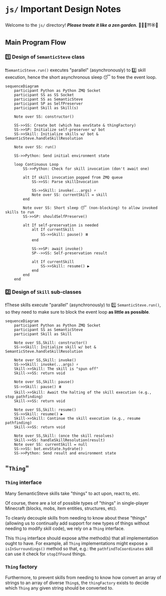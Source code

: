 # `js/` Important Design Notes

Welcome to the `js/` directory! **_Please treate it like a zen garden._** 🪷🧘‍♀️⛩️🏵🌿

## Main Program Flow

### 1️⃣ Design of `SemanticSteve` class

❗`SemanticSteve.run()` executes "parallel" (asynchronously) to 2️⃣ skill execution, hence the short asynchronous sleep 😴 to free the event loop.

```mermaid
sequenceDiagram
    participant Python as Python ZMQ Socket
    participant SS as SS Socket
    participant SS as SemanticSteve
    participant SP as SelfPreserver
    participant Skill as Skill(s)

    Note over SS: constructor()

    SS->>SS: Create bot (which has envState & thingFactory)
    SS->>SP: Initialize self-preserver w/ bot
    SS->>Skill: Initialize skills w/ bot & SemanticSteve.handleSkillResolution

    Note over SS: run()

    SS->>Python: Send initial environment state

    loop Continuous Loop
        SS->>Python: Check for skill invocation (don't await one)

        alt If skill invocation popped from ZMQ queue
            SS->>SS: Parse skillInvocation

            SS->>Skill: invoke(...args) ⚡
            Note over SS: currentSkill = skill
        end

        Note over SS: Short sleep 😴 (non-blocking) to allow invoked skills to run
        SS->>SP: shouldSelfPreserve()

        alt If self-preservation is needed
            alt If currentSkill
                SS->>Skill: pause() ⏸️
            end

            SS->>SP: await invoke()
            SP-->>SS: Self-preservation result

            alt If currentSkill
                SS->>Skill: resume() ▶️
            end
        end
    end
```

### 2️⃣ Design of `Skill` sub-classes

❗These skills execute "parallel" (asynchronously) to 1️⃣ `SemanticSteve.run()`, so they need to make sure to block the event loop **as little as possible**.

```mermaid
sequenceDiagram
    participant Python as Python ZMQ Socket
    participant SS as SemanticSteve
    participant Skill as Skill

    Note over SS,Skill: constructor()
    SS->>Skill: Initialize skill w/ bot & SemanticSteve.handleSkillResolution

    Note over SS,Skill: invoke()
    SS->>Skill: invoke(...args) ⚡
    Skill->>Skill: The skill is "spun off"
    Skill->>SS: return void

    Note over SS,Skill: pause()
    SS->>Skill: pause() ⏸️
    Skill->>Skill: Await the halting of the skill execution (e.g., stop pathfinding)
    Skill->>SS: return void

    Note over SS,Skill: resume()
    SS->>Skill: resume() ▶️
    Skill->>Skill: Continue the skill execution (e.g., resume pathfinding)
    Skill->>SS: return void

    Note over SS,Skill: (once the skill resolves)
    Skill->>SS: handleSkillResolution(result)
    Note over SS: currentSkill = null
    SS->>SS: bot.envState.hydrate()
    SS->>Python: Send result and environment state
```

## "`Thing`"

### `Thing` interface

Many SemanticSteve skills take "things" to act upon, react to, etc.

Of course, there are a lot of possible types of "things" in single-player Minecraft (blocks, mobs, item entities, structures, etc).

To cleanly decouple skills from needing to know about these "things" (allowing us to continually add support for new types of things without needing to modify skill code), we rely on a `Thing` interface.

This `Thing` interface should expose a/the method(s) that all implementation ought to have. For example, all `Thing` implementations might expose a `isInSurroundings()` method so that, e.g.: the `pathfindToCoordinates` skill can use it check for `stopIfFound` things.

### `Thing` factory

Furthermore, to prevent skills from needing to know how convert an array of strings to an array of diverse `Thing`s, the `thingFactory` exists to decide which `Thing` any given string should be converted to.
